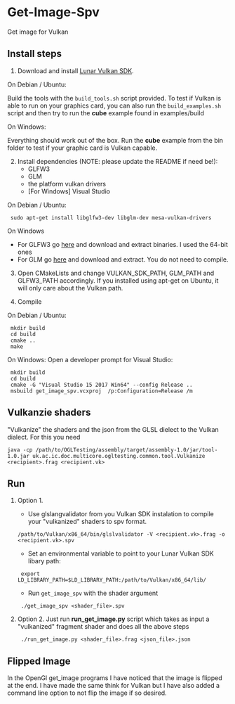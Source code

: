 # Get-Image-Spv

Get image for Vulkan

## Install steps

1. Download and install [Lunar Vulkan SDK](https://vulkan.lunarg.com/ "Lunar Vulkan SDK").

On Debian / Ubuntu:

   Build the tools with the `build_tools.sh` script provided. To test if Vulkan is able to run on your graphics card, you can also run the `build_examples.sh` script and then try to run the **cube** example found in examples/build

On Windows:

   Everything should work out of the box. Run the **cube** example from the bin folder to test if your graphic card is Vulkan capable.

   
2. Install dependencies (NOTE: please update the README if need be!):
   * GLFW3
   * GLM
   * the platform vulkan drivers
   * [For Windows] Visual Studio

On Debian / Ubuntu:

   ```
	sudo apt-get install libglfw3-dev libglm-dev mesa-vulkan-drivers
   ```
   
On Windows
   * For GLFW3 go [here](http://www.glfw.org/download.html "GLFW3") and download and extract binaries. I used the 64-bit ones 
   * For GLM go [here](http://glm.g-truc.net/0.9.8/index.html "GLM") and download and extract. You do not need to compile.
	

3. Open CMakeLists and change VULKAN_SDK_PATH, GLM_PATH and GLFW3_PATH accordingly. If you installed using apt-get on Ubuntu, it will only care about the Vulkan path.

4. Compile

On Debian / Ubuntu:

   ```
	mkdir build
	cd build
	cmake ..
	make
   ```
   
On Windows:
	Open a developer prompt for Visual Studio:
	
   ```
	mkdir build
	cd build
	cmake -G "Visual Studio 15 2017 Win64" --config Release ..
	msbuild get_image_spv.vcxproj  /p:Configuration=Release /m
   ```

## Vulkanzie shaders

"Vulkanize" the shaders and the json from the GLSL dielect to the Vulkan dialect. For this you need
   ```
   java -cp /path/to/OGLTesting/assembly/target/assembly-1.0/jar/tool-1.0.jar uk.ac.ic.doc.multicore.ogltesting.common.tool.Vulkanize <recipient>.frag <recipient.vk>
   ```

## Run
1. Option 1.
   * Use glslangvalidator from you Vulkan SDK instalation to compile your "vulkanized" shaders to spv format.
   ```
   /path/to/Vulkan/x86_64/bin/glslvalidator -V <recipient.vk>.frag -o <recipient.vk>.spv
   ```
   * Set an environmental variable to point to your Lunar Vulkan SDK libary path:
   ```
	export LD_LIBRARY_PATH=$LD_LIBRARY_PATH:/path/to/Vulkan/x86_64/lib/
   ```
   * Run `get_image_spv` with the shader argument
   ```
	./get_image_spv <shader_file>.spv
    ```


2. Option 2. Just run **run_get_image.py** script which takes as input a "vulkanized" fragment shader and does all the above steps
   ```
	./run_get_image.py <shader_file>.frag <json_file>.json
    ```

## Flipped Image

In the OpenGl get_image programs I have noticed that the image is flipped at the end. I have made the same think for Vulkan but I have also added a command line option to not flip the image if so desired.
